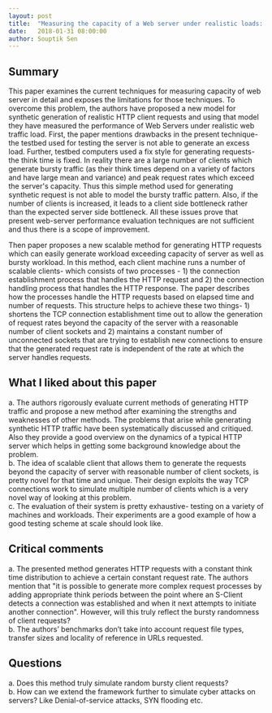 ```yaml
---
layout: post
title:  "Measuring the capacity of a Web server under realistic loads: Review"
date:   2018-01-31 08:00:00
author: Souptik Sen
---
```


## Summary
<p>
This paper examines the current techniques for measuring capacity of web server in detail and exposes the limitations for those techniques. To overcome this problem, the authors have proposed a new model for synthetic generation of realistic HTTP client requests and using that model they have measured the performance of Web Servers under realistic web traffic load.  First, the paper mentions drawbacks in the present technique- the testbed used for testing the server is not able to generate an excess load. Further, testbed computers used a fix style for generating requests- the think time is fixed. In reality there are a large number of clients which generate bursty traffic (as their think times depend on a variety of factors and have large mean and variance) and peak request rates which exceed the server's capacity. Thus this simple method used for generating synthetic request is not able to model the bursty traffic pattern. Also, if the number of clients is increased, it leads to a client side bottleneck rather than the expected server side bottleneck. All these issues prove that present web-server performance evaluation techniques are not sufficient and thus there is a scope of improvement.
</p>

<p>
Then paper proposes a new scalable method for generating HTTP requests which can easily generate workload exceeding capacity of server as well as bursty workload. In this method, each client machine runs a number of scalable clients- which consists of two processes - 1) the connection establishment process that handles the HTTP request and 2) the connection handling process that handles the HTTP response. The paper describes how the processes handle the HTTP requests based on elapsed time and number of requests. This structure helps to achieve these two things- 1) shortens the TCP connection establishment time out to allow the generation of request rates beyond the capacity of the server with a reasonable number of client sockets and 2) maintains a constant number of unconnected sockets that are trying to establish new connections to ensure that the generated request rate is independent of the rate at which the server handles requests.
</p>


## What I liked about this paper
<p>
a.  The authors rigorously evaluate current methods of generating HTTP traffic and propose a new method after examining the strengths and weaknesses of other methods. The problems that arise while generating synthetic HTTP traffic have been systematically discussed and critiqued. Also they provide a good overview on the dynamics of a typical HTTP server which helps in getting some background knowledge about the problem.<br>
b.  The idea of scalable client that allows them to generate the requests beyond the capacity of server with reasonable number of client sockets, is pretty novel for that time and unique. Their design exploits the way TCP connections work to simulate multiple number of clients which is a very novel way of looking at this problem. <br>
c.  The evaluation of their system is pretty exhaustive- testing on a variety of machines and workloads. Their experiments are a good example of how a good testing scheme at scale should look like.
</p>

## Critical comments
<p>
a.  The presented method generates HTTP requests with a constant think time distribution to achieve a certain constant request rate. The authors mention that "it is possible to generate more complex request processes by adding appropriate think periods between the point where an S-Client detects a connection was established and when it next attempts to initiate another connection". However, will this truly reflect the bursty randomness of client requests?<br>
b.  The authors’ benchmarks don’t take into account request file types, transfer sizes and locality of reference in URLs requested.
</p>

## Questions
<p>
a.  Does this method truly simulate random bursty client requests? <br>
b.  How can we extend the framework further to simulate cyber attacks on servers? Like Denial-of-service attacks, SYN flooding etc.
</p>
